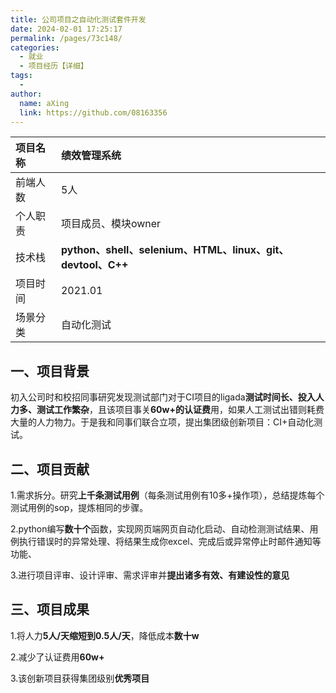 ```yaml
---
title: 公司项目之自动化测试套件开发
date: 2024-02-01 17:25:17
permalink: /pages/73c148/
categories:
  - 就业
  - 项目经历【详细】
tags:
  - 
author: 
  name: aXing
  link: https://github.com/08163356
---
```


| 项目名称 | 绩效管理系统                                                |
| :------- | :---------------------------------------------------------- |
| 前端人数 | 5人                                                         |
| 个人职责 | 项目成员、模块owner                                         |
| 技术栈   | **python、shell、selenium、HTML、linux、git、devtool、C++** |
| 项目时间 | 2021.01                                                     |
| 场景分类 | 自动化测试                                                  |

## 一、项目背景

初入公司时和校招同事研究发现测试部门对于CI项目的ligada**测试时间长、投入人力多、测试工作繁杂**，且该项目事关**60w+的认证费**用，如果人工测试出错则耗费大量的人力物力。于是我和同事们联合立项，提出集团级创新项目：CI+自动化测试。

## 二、项目贡献

1.需求拆分。研究**上千条测试用例**（每条测试用例有10多+操作项），总结提炼每个测试用例的sop，提炼相同的步骤。

2.python编写**数十个**函数，实现网页端网页自动化启动、自动检测测试结果、用例执行错误时的异常处理、将结果生成你excel、完成后或异常停止时邮件通知等功能、

3.进行项目评审、设计评审、需求评审并**提出诸多有效、有建设性的意见**

## 三、项目成果

1.将人力**5人/天缩短到0.5人/天**，降低成本**数十w**

2.减少了认证费用**60w+**

3.该创新项目获得集团级别**优秀项目**